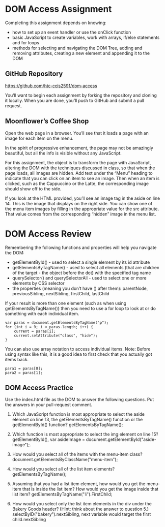 # DOM Access Assignment
Completing this assignment depends on knowing:

- how to set up an event handler or use the onClick function 
- basic JavaScript to create variables, work with arrays, if/else statements and for loops
- methods for selecting and navigating the DOM Tree, adding and removing attributes, creating a new element and appending it to the DOM 

## GitHub Repository
https://github.com/htc-ccis2591/dom-access

You’ll want to begin each assignment by forking the repository and cloning it locally.  When you are done, you’ll push to GitHub and submit a pull request.

## Moonflower’s Coffee Shop
Open the web page in a browser.  You’ll see that it loads a page with an image for each item on the menu.  

In the spirit of progressive enhancement, the page may not be amazingly beautiful, but all the info is visible without any JavaScript.

For this assignment, the object is to transform the page with JavaScript, altering the DOM with the techniques discussed in class, so that when the page loads, all images are hidden.  Add text under the “Menu” heading to indicate that you can click on an item to see an image.  Then when an item is clicked,  such as the Cappuccino or the Latte, the corresponding image should show off to the side.

If you look at the HTML provided, you’ll see an image tag in the aside on line 14.  This is the image that displays on the right side.  You can show one of the menu item images by filling in the appropriate value for the src attribute.  That value comes from the corresponding “hidden” image in the menu list.

# DOM Access Review
Remembering the following functions and properties will help you navigate the DOM:

- getElementById() - used to select a single element by its id attribute
- getElementsByTagName() - used to select all elements (that are children of the target - the object before the dot) with the specified tag name
- querySelector() and querySelectorAll - used to select one or more elements by CSS selector
- the properties (meaning you don’t have () after them): parentNode, previousSibling, nextSibling, firstChild, lastChild

If your result is more than one element (such as when using getElementsByTagName()) then you need to use a for loop to look at or do something with each individual item.  

```
var paras = document.getElementsByTagName("p");
for (int i = 0; i < paras.length; i++) {
    current = paras[i];
    current.setAttribute("class", "hide");
}
```

You can also use array notation to access individual items.  Note:  Before using syntax like this, it is a good idea to first check that you actually got items back. 

```
para1 = paras[0];
para2 = paras[1];
```

## DOM Access Practice
Use the index.html file as the DOM to answer the following questions.  Put the answers in your pull-request comment.

1. Which JavaScript function is most appropriate to select the aside element on line 13, the getElementsByTagName() function or the getElementById() function?  getElementsByTagName();

2. Which function is most appropriate to select the img element on line 15?  getElementById(),  var asideImage = document.getElementById("aside-image");.


3. How would you select all of the items with the menu-item class? document.getElementsByClassName("menu-item");

4. How would you select all of the list item elements? getElementsByTagName();

5. Assuming that you had a list item element, how would you get the menu-item that is inside the list item?  How would you get the image inside that list item? getElementsByTagName("li").FirstChild;

6. How would you select only the list item elements in the div under the Bakery Goods header?  (Hint: think about the answer to question 5.) selectByID("bakery").nextSibling, next variable would target the first child.nextSibling 
